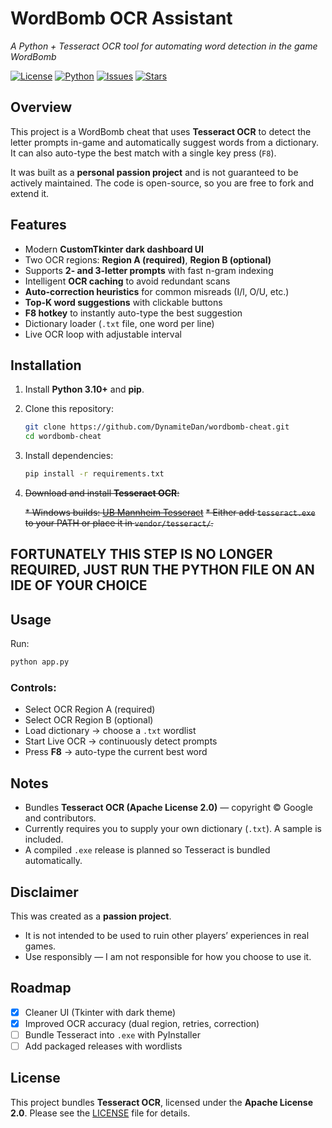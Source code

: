 # WordBomb OCR Assistant

*A Python + Tesseract OCR tool for automating word detection in the game WordBomb*

[![License](https://img.shields.io/badge/License-Apache%202.0-blue.svg)](LICENSE)
[![Python](https://img.shields.io/badge/python-3.10%2B-blue.svg)](https://www.python.org/)
[![Issues](https://img.shields.io/github/issues/DynamiteDan/wordbomb-cheat)](https://github.com/DynamiteDan/wordbomb-cheat/issues)
[![Stars](https://img.shields.io/github/stars/DynamiteDan/wordbomb-cheat?style=social)](https://github.com/DynamiteDan/wordbomb-cheat/stargazers)

## Overview

This project is a WordBomb cheat that uses **Tesseract OCR** to detect the letter prompts in-game and automatically suggest words from a dictionary. It can also auto-type the best match with a single key press (`F8`).

It was built as a **personal passion project** and is not guaranteed to be actively maintained. The code is open-source, so you are free to fork and extend it.

## Features

* Modern **CustomTkinter dark dashboard UI**
* Two OCR regions: **Region A (required)**, **Region B (optional)**
* Supports **2- and 3-letter prompts** with fast n-gram indexing
* Intelligent **OCR caching** to avoid redundant scans
* **Auto-correction heuristics** for common misreads (I/l, O/U, etc.)
* **Top-K word suggestions** with clickable buttons
* **F8 hotkey** to instantly auto-type the best suggestion
* Dictionary loader (`.txt` file, one word per line)
* Live OCR loop with adjustable interval

## Installation

1. Install **Python 3.10+** and **pip**.
2. Clone this repository:

   ```bash
   git clone https://github.com/DynamiteDan/wordbomb-cheat.git
   cd wordbomb-cheat
   ```
3. Install dependencies:

   ```bash
   pip install -r requirements.txt
   ```
4. ~~Download and install **Tesseract OCR**:~~

   ~~* Windows builds: [UB Mannheim Tesseract](https://github.com/UB-Mannheim/tesseract/wiki)~~
   ~~* Either add `tesseract.exe` to your PATH or place it in `vendor/tesseract/`.~~

## FORTUNATELY THIS STEP IS NO LONGER REQUIRED, JUST RUN THE PYTHON FILE ON AN IDE OF YOUR CHOICE

## Usage

Run:

```bash
python app.py
```

### Controls:

* Select OCR Region A (required)
* Select OCR Region B (optional)
* Load dictionary → choose a `.txt` wordlist
* Start Live OCR → continuously detect prompts
* Press **F8** → auto-type the current best word

## Notes

* Bundles **Tesseract OCR (Apache License 2.0)** — copyright © Google and contributors.
* Currently requires you to supply your own dictionary (`.txt`). A sample is included.
* A compiled `.exe` release is planned so Tesseract is bundled automatically.

## Disclaimer

This was created as a **passion project**.

* It is not intended to be used to ruin other players’ experiences in real games.
* Use responsibly — I am not responsible for how you choose to use it.

## Roadmap

* [x] Cleaner UI (Tkinter with dark theme)
* [x] Improved OCR accuracy (dual region, retries, correction)
* [ ] Bundle Tesseract into `.exe` with PyInstaller
* [ ] Add packaged releases with wordlists

## License

This project bundles **Tesseract OCR**, licensed under the **Apache License 2.0**.
Please see the [LICENSE](LICENSE.md) file for details.

<meta name="google-site-verification" content="AxNs93NgRQBXJcsFifa3j0Nk9_ce59Zr1WOsuKVyijY" />